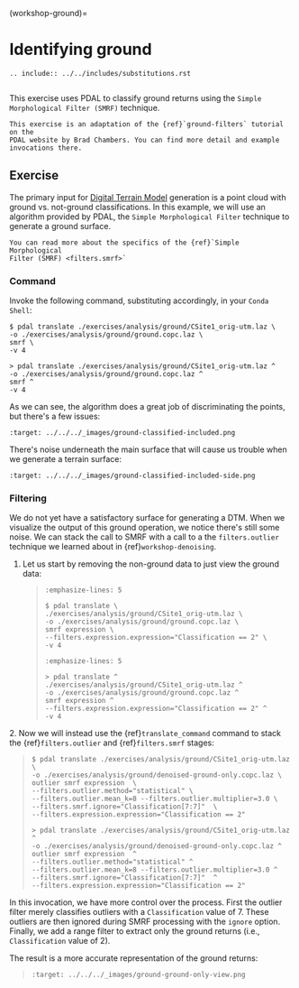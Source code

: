 (workshop-ground)=

# Identifying ground

```{eval-rst}
.. include:: ../../includes/substitutions.rst
```

```{index} ground, classification, filtering
```

This exercise uses PDAL to classify ground returns using the `Simple
Morphological Filter (SMRF)` technique.

```{note}
This exercise is an adaptation of the {ref}`ground-filters` tutorial on the
PDAL website by Brad Chambers. You can find more detail and example
invocations there.
```

## Exercise

The primary input for [Digital Terrain Model] generation is a point cloud with
ground vs. not-ground classifications. In this example, we will use an
algorithm provided by PDAL, the `Simple Morphological Filter` technique to
generate a ground surface.

```{seealso}
You can read more about the specifics of the {ref}`Simple Morphological
Filter (SMRF) <filters.smrf>`
```

### Command

Invoke the following command, substituting accordingly, in your `Conda Shell`:

```console
$ pdal translate ./exercises/analysis/ground/CSite1_orig-utm.laz \
-o ./exercises/analysis/ground/ground.copc.laz \
smrf \
-v 4
```

```doscon
> pdal translate ./exercises/analysis/ground/CSite1_orig-utm.laz ^
-o ./exercises/analysis/ground/ground.copc.laz ^
smrf ^
-v 4
```

As we can see, the algorithm does a great job of discriminating the points, but
there's a few issues:

```{image} ../../images/ground-classified-included.png
:target: ../../../_images/ground-classified-included.png
```

There's noise underneath the main surface that will cause us trouble when we
generate a terrain surface:

```{image} ../../images/ground-classified-included-side.png
:target: ../../../_images/ground-classified-included-side.png
```

### Filtering

We do not yet have a satisfactory surface for generating a DTM.  When we
visualize the output of this ground operation, we notice there's still some
noise. We can stack the call to SMRF with a call to a the `filters.outlier`
technique we learned about in {ref}`workshop-denoising`.

1. Let us start by removing the non-ground data to just view the ground data:

   > ```{code-block} console
   > :emphasize-lines: 5
   >
   > $ pdal translate \
   > ./exercises/analysis/ground/CSite1_orig-utm.laz \
   > -o ./exercises/analysis/ground/ground.copc.laz \
   > smrf expression \
   > --filters.expression.expression="Classification == 2" \
   > -v 4
   > ```
   >
   > ```{code-block} doscon
   > :emphasize-lines: 5
   >
   > > pdal translate ^
   > ./exercises/analysis/ground/CSite1_orig-utm.laz ^
   > -o ./exercises/analysis/ground/ground.copc.laz ^
   > smrf expression ^
   > --filters.expression.expression="Classification == 2" ^
   > -v 4
   > ```

2\. Now we will instead use the {ref}`translate_command` command to stack the
{ref}`filters.outlier` and {ref}`filters.smrf` stages:

> ```console
> $ pdal translate ./exercises/analysis/ground/CSite1_orig-utm.laz \
> -o ./exercises/analysis/ground/denoised-ground-only.copc.laz \
> outlier smrf expression  \
> --filters.outlier.method="statistical" \
> --filters.outlier.mean_k=8 --filters.outlier.multiplier=3.0 \
> --filters.smrf.ignore="Classification[7:7]"  \
> --filters.expression.expression="Classification == 2"
> ```
>
> ```doscon
> > pdal translate ./exercises/analysis/ground/CSite1_orig-utm.laz ^
> -o ./exercises/analysis/ground/denoised-ground-only.copc.laz ^
> outlier smrf expression  ^
> --filters.outlier.method="statistical" ^
> --filters.outlier.mean_k=8 --filters.outlier.multiplier=3.0 ^
> --filters.smrf.ignore="Classification[7:7]"  ^
> --filters.expression.expression="Classification == 2"
> ```

In this invocation, we have more control over the process. First the outlier
filter merely classifies outliers with a `Classification` value of 7. These
outliers are then ignored during SMRF processing with the `ignore` option.
Finally, we add a range filter to extract only the ground returns (i.e.,
`Classification` value of 2).

The result is a more accurate representation of the ground returns:

> ```{image} ../../images/ground-ground-only-view.png
> :target: ../../../_images/ground-ground-only-view.png
> ```

[digital terrain model]: https://en.wikipedia.org/wiki/Digital_elevation_model
